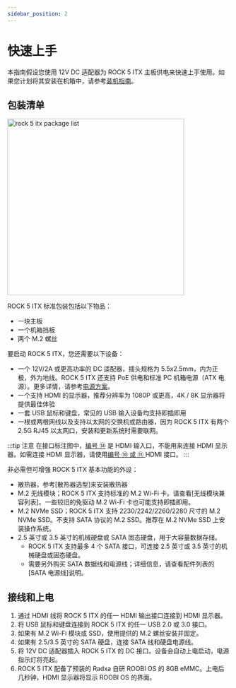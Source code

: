 ```yaml
---
sidebar_position: 2
---
```


# 快速上手

本指南假设您使用 12V DC 适配器为 ROCK 5 ITX 主板供电来快速上手使用。如果您计划将其安装在机箱中，请参考[装机指南](assembly-guide)。

## 包装清单

<img src="/img/rock5itx/rock5itx-packlist-zh.webp" width="400" alt="rock 5 itx package list" />

ROCK 5 ITX 标准包装包括以下物品：

- 一块主板
- 一个机箱挡板
- 两个 M.2 螺丝

要启动 ROCK 5 ITX，您还需要以下设备：

- 一个 12V/2A 或更高功率的 DC 适配器，插头规格为 5.5x2.5mm，内为正极，外为地线。ROCK 5 ITX 还支持 PoE 供电和标准 PC 机箱电源（ATX 电源）。更多详情，请参考[电源方案](./power-supply)。
- 一个支持 HDMI 的显示器，推荐分辨率为 1080P 或更高，4K / 8K 显示器将提供最佳体验
- 一套 USB 鼠标和键盘，常见的 USB 输入设备均支持即插即用
- 一根或两根网线以及支持以太网的交换机或路由器，因为 ROCK 5 ITX 有两个 2.5G RJ45 以太网口，安装和更新系统时需要联网。

:::tip 注意
在接口标注图中，[编号 ⑭](./introduction.md#主板概览) 是 HDMI 输入口，不能用来连接 HDMI 显示器。如需连接 HDMI 显示器，请使用[编号 ⑩ 或 ⑪ ](./introduction.md#主板概览) HDMI 接口。
:::

非必需但可增强 ROCK 5 ITX 基本功能的外设：

- 散热器，参考[散热器选型]来安装散热器
- M.2 无线模块；ROCK 5 ITX 支持标准的 M.2 Wi-Fi 卡。请查看[无线模块兼容列表]。一些较旧的免驱动 M.2 Wi-Fi 卡也可能支持即插即用。
- M.2 NVMe SSD；ROCK 5 ITX 支持 2230/2242/2260/2280 尺寸的 M.2 NVMe SSD。不支持 SATA 协议的 M.2 SSD。推荐在 M.2 NVMe SSD 上安装操作系统。
- 2.5 英寸或 3.5 英寸的机械硬盘或 SATA 固态硬盘，用于大容量数据存储。
  - ROCK 5 ITX 支持最多 4 个 SATA 接口，可连接 2.5 英寸或 3.5 英寸的机械硬盘或固态硬盘。
  - 需要另外购买 SATA 数据线和电源线；详细信息，请查看配件列表的 [SATA 电源线]说明。

## 接线和上电

1. 通过 HDMI 线将 ROCK 5 ITX 的任一 HDMI 输出接口连接到 HDMI 显示器。
2. 将 USB 鼠标和键盘连接到 ROCK 5 ITX 的任一 USB 2.0 或 3.0 接口。
3. 如果有 M.2 Wi-Fi 模块或 SSD，使用提供的 M.2 螺丝安装并固定。
4. 如果有 2.5/3.5 英寸的 SATA 硬盘，连接 SATA 线和硬盘电源线。
5. 将 12V DC 适配器插入 ROCK 5 ITX 的 DC 接口。设备会自动上电启动，电源指示灯将亮起。
6. ROCK 5 ITX 配备了预装的 Radxa 自研 ROOBI OS 的 8GB eMMC。上电后几秒钟，HDMI 显示器将显示 ROOBI OS 的界面。
